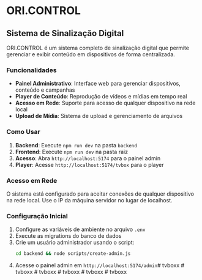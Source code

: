 # ORI.CONTROL

## Sistema de Sinalização Digital

ORI.CONTROL é um sistema completo de sinalização digital que permite gerenciar e exibir conteúdo em dispositivos de forma centralizada.

### Funcionalidades

- **Painel Administrativo**: Interface web para gerenciar dispositivos, conteúdo e campanhas
- **Player de Conteúdo**: Reprodução de vídeos e mídias em tempo real
- **Acesso em Rede**: Suporte para acesso de qualquer dispositivo na rede local
- **Upload de Mídia**: Sistema de upload e gerenciamento de arquivos

### Como Usar

1. **Backend**: Execute `npm run dev` na pasta `backend`
2. **Frontend**: Execute `npm run dev` na pasta raiz
3. **Acesso**: Abra `http://localhost:5174` para o painel admin
4. **Player**: Acesse `http://localhost:5174/tvbox` para o player

### Acesso em Rede

O sistema está configurado para aceitar conexões de qualquer dispositivo na rede local. Use o IP da máquina servidor no lugar de localhost.

### Configuração Inicial

1. Configure as variáveis de ambiente no arquivo `.env`
2. Execute as migrations do banco de dados
3. Crie um usuário administrador usando o script:
   ```bash
   cd backend && node scripts/create-admin.js
   ```
4. Acesse o painel admin em `http://localhost:5174/admin`#   t v b o x x 
 
 #   t v b o x x 
 
 #   t v b o x x 
 
 #   t v b o x x 
 
 #   t v b o x x 
 
 #   t v b o x x 
 
 